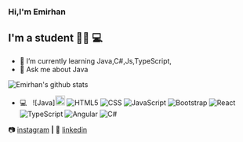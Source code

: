 ### Hi,I'm Emirhan

## I'm a student :man_technologist: :computer:


- 🌱 I’m currently learning Java,C#,Js,TypeScript,
- 💬 Ask me about Java

![Emirhan's github stats](https://github-readme-stats.vercel.app/api?username=dgndmrEmirhan&show_icons=true&theme=dark)


- 💻 &nbsp;
  ![Java]<code><img height="20" src="https://miro.medium.com/max/651/1*6SKpzap0ydNfy_Sxcl4aFQ.png"></code>
  ![HTML5](https://img.shields.io/badge/-HTML5-333333?style=flat&logo=HTML5)
  ![CSS](https://img.shields.io/badge/-CSS-333333?style=flat&logo=CSS3&logoColor=1572B6)
  ![JavaScript](https://img.shields.io/badge/-JavaScript-333333?style=flat&logo=javascript)
  ![Bootstrap](https://img.shields.io/badge/-Bootstrap-333333?style=flat&logo=bootstrap&logoColor=563D7C)
  ![React](https://img.shields.io/badge/-React-333333?style=flat&logo=react)
  ![TypeScript](https://img.shields.io/badge/-TypeScript-333333?style=flat&logo=typescript)
  ![Angular](https://img.shields.io/badge/-Angular-333333?style=flat&logo=angular)
  ![C#](https://img.shields.io/badge/C%23-%20-333333?style=flat&logo=csharp)
  



📷 [instagram][instagram] **|** 
👔 [linkedin][linkedin]



[instagram]: https://www.instagram.com/dgndmremirhan/?hl=tr
[linkedin]: https://www.linkedin.com/in/emirhan-doğandemir-2294b0201/


